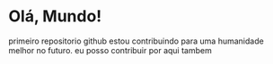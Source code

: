 # Olá, Mundo!
 primeiro repositorio github
 estou contribuindo para uma humanidade melhor no futuro.
eu posso contribuir por aqui tambem

